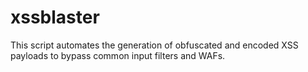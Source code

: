 # xssblaster
This script automates the generation of obfuscated and encoded XSS payloads to bypass common input filters and WAFs.
